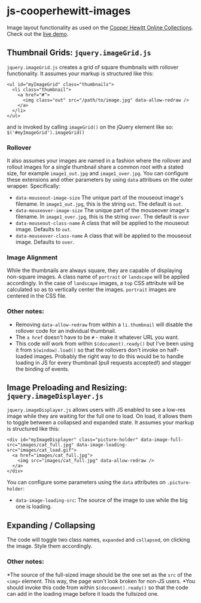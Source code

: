 # js-cooperhewitt-images

Image layout functionality as used on the [Cooper Hewitt Online Collections](http://collection.cooperhewitt.org). Check out the [live demo](https://cooperhewitt.github.io/js-cooperhewitt-images/).

## Thumbnail Grids: `jquery.imageGrid.js`

`jquery.imageGrid.js` creates a grid of square thumbnails with rollover functionality. It assumes your markup is structured like this:

```
<ul id="myImageGrid" class="thumbnails">
  <li class="thumbnail">
    <a href="#">
      <img class="out" src="/path/to/image.jpg" data-allow-redraw />
    </a>
  </li>
</ul>
```

and is invoked by calling `imageGrid()` on the jQuery element like so: `$('#myImageGrid').imageGrid()`

### Rollover
It also assumes your images are named in a fashion where the rollover and rollout images for a single thumbnail share a common root with a stated size, for example `image1_out.jpg` and `image1_over.jpg`. You can configure these extensions and other parameters by using `data` attribues on the outer wrapper. Specifically:
* `data-mouseout-image-size` The unique part of the mouseout image's filename. In `image1_out.jpg`, this is the string `out`. The default is `out`.
* `data-mouseover-image-size` The unique part of the mouseover image's filename. In `image1_over.jpg`, this is the string `over`. The default is `over`
* `data-mouseout-class-name` A class that will be applied to the mouseout image. Defaults to `out`.
* `data-mouseover-class-name` A class that will be applied to the mouseout image. Defaults to `over`.

### Image Alignment
While the thumbnails are always square, they are capable of displaying non-square images. A class name of `portrait` or `landscape` will be applied accordingly. In the case of `landscape` images, a `top` CSS attribute will be calculated so as to vertically center the images. `portrait` images are centered in the CSS file.

### Other notes:
* Removing `data-allow-redraw` from within a `li.thumbnail` will disable the rollover code for an individual thumbnail.
* The `a href` doesn't have to be `#` - make it whatever URL you want.
* This code will work from within `$(document).ready()` but I've been using it from `$(window).load()` so that the rollovers don't invoke on half-loaded images. Probably the right way to do this would be to handle loading in JS for every thumbnail (pull requests accepted!) and stagger the binding of events.


## Image Preloading and Resizing: `jquery.imageDisplayer.js`

`jquery.imageDisplayer.js` allows users with JS enabled to see a low-res image while they are waiting for the full one to load. On load, it allows them to toggle between a collapsed and expanded state. It assumes your markup is structured like this:

```
<div id="myImageDisplayer" class="picture-holder" data-image-full-src="images/cat_full.jpg" data-image-loading-src="images/cat_load.gif">
  <a href="images/cat_full.jpg">
    <img src="images/cat_full.jpg" data-allow-redraw />
  </a>
</div>
```

You can configure some parameters using the `data` attributes on `.picture-holder`:
* `data-image-loading-src`: The source of the image to use while the big one is loading.

## Expanding / Collapsing
The code will toggle two class names, `expanded` and `collapsed`, on clicking the image. Style them accordingly.

### Other notes:
*The source of the full-sized image should be the one set as the `src` of the `<img>` element. This way, the page won't look broken for non-JS users.
*You should invoke this code from within `$(document).ready()` so that the code can add in the loading image before it loads the fullsized one.